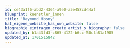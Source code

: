 ```yaml
---
id: ce43a1f6-abd2-4364-a9e0-a5e458cd44af
blueprint: kuenstler_innen
title: 'Raymond Hosny'
hat_eigene_website_has_own_website: false
biographie_eintragen_create_artist_s_biography: false
updated_by: b1a43fd3-c865-4122-b6cc-50cfa81a1985
updated_at: 1701515842
---
```

